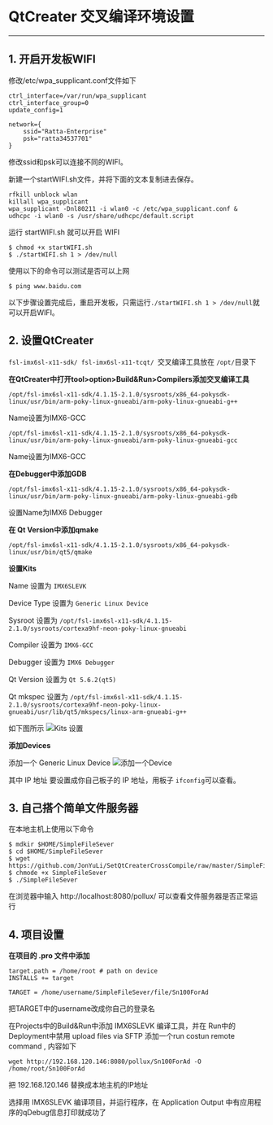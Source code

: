 ﻿# **QtCreater 交叉编译环境设置**

---

## **1. 开启开发板WIFI**

修改/etc/wpa_supplicant.conf文件如下

```
ctrl_interface=/var/run/wpa_supplicant
ctrl_interface_group=0
update_config=1

network={
    ssid="Ratta-Enterprise"
    psk="ratta34537701"
}
```
修改ssid和psk可以连接不同的WIFI。

新建一个startWIFI.sh文件，并将下面的文本复制进去保存。
```
rfkill unblock wlan
killall wpa_supplicant
wpa_supplicant -Dnl80211 -i wlan0 -c /etc/wpa_supplicant.conf & 
udhcpc -i wlan0 -s /usr/share/udhcpc/default.script
```

运行 startWIFI.sh 就可以开启 WIFI
```
$ chmod +x startWIFI.sh
$ ./startWIFI.sh 1 > /dev/null
```

使用以下的命令可以测试是否可以上网
```
$ ping www.baidu.com
```

以下步骤设置完成后，重启开发板，只需运行```./startWIFI.sh 1 > /dev/null```就可以开启WIFI。

## **2. 设置QtCreater**

```fsl-imx6sl-x11-sdk/ fsl-imx6sl-x11-tcqt/ ```交叉编译工具放在 ```/opt/```目录下

**在QtCreater中打开tool>option>Build&Run>Compilers添加交叉编译工具**

    /opt/fsl-imx6sl-x11-sdk/4.1.15-2.1.0/sysroots/x86_64-pokysdk-linux/usr/bin/arm-poky-linux-gnueabi/arm-poky-linux-gnueabi-g++ 

Name设置为IMX6-GCC

    /opt/fsl-imx6sl-x11-sdk/4.1.15-2.1.0/sysroots/x86_64-pokysdk-linux/usr/bin/arm-poky-linux-gnueabi/arm-poky-linux-gnueabi-gcc

Name设置为IMX6-GCC

**在Debugger中添加GDB**

    /opt/fsl-imx6sl-x11-sdk/4.1.15-2.1.0/sysroots/x86_64-pokysdk-linux/usr/bin/arm-poky-linux-gnueabi/arm-poky-linux-gnueabi-gdb
    
设置Name为IMX6 Debugger

**在 Qt Version中添加qmake**

    /opt/fsl-imx6sl-x11-sdk/4.1.15-2.1.0/sysroots/x86_64-pokysdk-linux/usr/bin/qt5/qmake
    
**设置Kits**

Name 设置为 ```IMX6SLEVK```

Device Type 设置为 ```Generic Linux Device```

Sysroot 设置为 ```/opt/fsl-imx6sl-x11-sdk/4.1.15-2.1.0/sysroots/cortexa9hf-neon-poky-linux-gnueabi```

Compiler 设置为 ```IMX6-GCC```

Debugger 设置为 ```IMX6 Debugger```

Qt Version 设置为 ```Qt 5.6.2(qt5)```

Qt mkspec 设置为 ```/opt/fsl-imx6sl-x11-sdk/4.1.15-2.1.0/sysroots/cortexa9hf-neon-poky-linux-gnueabi/usr/lib/qt5/mkspecs/linux-arm-gnueabi-g++```

如下图所示
![Kits 设置][1]

**添加Devices**

添加一个 Generic Linux Device
![添加一个Device][2]

其中 IP 地址 要设置成你自己板子的 IP 地址，用板子 ```ifconfig```可以查看。

## **3. 自己搭个简单文件服务器**

在本地主机上使用以下命令
```
$ mdkir $HOME/SimpleFileSever
$ cd $HOME/SimpleFileSever
$ wget https://github.com/JonYuLi/SetQtCreaterCrossCompile/raw/master/SimpleFileServer
$ chmode +x SimpleFileSever
$ ./SimpleFileSever
```

在浏览器中输入 http://localhost:8080/pollux/ 可以查看文件服务器是否正常运行

## **4. 项目设置**

**在项目的 .pro 文件中添加**

```
target.path = /home/root # path on device
INSTALLS += target

TARGET = /home/username/SimpleFileSever/file/Sn100ForAd
```
把TARGET中的username改成你自己的登录名

在Projects中的Build&Run中添加 IMX6SLEVK 编译工具，并在 Run中的Deployment中禁用 upload files via SFTP
添加一个run costun remote command , 内容如下
```
wget http://192.168.120.146:8080/pollux/Sn100ForAd -O /home/root/Sn100ForAd
```
把 192.168.120.146 替换成本地主机的IP地址

选择用 IMX6SLEVK 编译项目，并运行程序，在 Application Output 中有应用程序的qDebug信息打印就成功了




  [1]: https://github.com/JonYuLi/SetQtCreaterCrossCompile/blob/master/Pictures/QtCreaterKits.png?raw=true
  [2]: https://github.com/JonYuLi/SetQtCreaterCrossCompile/blob/master/Pictures/addDevice.png?raw=true
